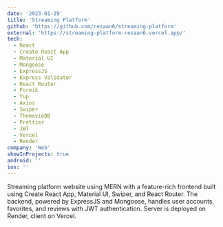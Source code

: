 ```yaml
---
date: '2023-01-29'
title: 'Streaming Platform'
github: 'https://github.com/rezaan6/streaming-platform'
external: 'https://streaming-platform-rezaan6.vercel.app/'
tech:
  - React
  - Create React App
  - Material UI
  - Mongoose
  - ExpressJS
  - Express Validator
  - React Router
  - Formik
  - Yup
  - Axios
  - Swiper
  - ThemovieDB
  - Prettier
  - JWT
  - Vercel
  - Render
company: 'Web'
showInProjects: true
android: ''
ios: ''
---
```


Streaming platform website using MERN with a feature-rich frontend built using Create React App, Material UI, Swiper, and React Router. The backend, powered by ExpressJS and Mongoose, handles user accounts, favorites, and reviews with JWT authentication. Server is deployed on Render, client on Vercel.
